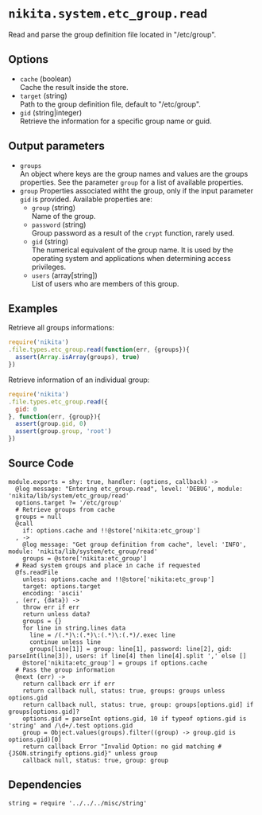 
# `nikita.system.etc_group.read`

Read and parse the group definition file located in "/etc/group".

## Options

* `cache` (boolean)   
  Cache the result inside the store.
* `target` (string)   
  Path to the group definition file, default to "/etc/group".
* `gid` (string|integer)   
  Retrieve the information for a specific group name or guid.

## Output parameters

* `groups`   
  An object where keys are the group names and values are the groups properties.
  See the parameter `group` for a list of available properties.
* `group`
  Properties associated witht the group, only if the input parameter `gid` is
  provided. Available properties are:   
  * `group` (string)   
  Name of the group.
  * `password` (string)   
  Group password as a result of the `crypt` function, rarely used.
  * `gid` (string)   
  The numerical equivalent of the group name. It is used by the operating
  system and applications when determining access privileges.
  * `users` (array[string])   
  List of users who are members of this group.

## Examples

Retrieve all groups informations:

```js
require('nikita')
.file.types.etc_group.read(function(err, {groups}){
  assert(Array.isArray(groups), true)
})
```

Retrieve information of an individual group:

```js
require('nikita')
.file.types.etc_group.read({
  gid: 0
}, function(err, {group}){
  assert(group.gid, 0)
  assert(group.group, 'root')
})
```

## Source Code

    module.exports = shy: true, handler: (options, callback) ->
      @log message: "Entering etc_group.read", level: 'DEBUG', module: 'nikita/lib/system/etc_group/read'
      options.target ?= '/etc/group'
      # Retrieve groups from cache
      groups = null
      @call
        if: options.cache and !!@store['nikita:etc_group']
      , ->
        @log message: "Get group definition from cache", level: 'INFO', module: 'nikita/lib/system/etc_group/read'
        groups = @store['nikita:etc_group']
      # Read system groups and place in cache if requested
      @fs.readFile
        unless: options.cache and !!@store['nikita:etc_group']
        target: options.target
        encoding: 'ascii'
      , (err, {data}) ->
        throw err if err
        return unless data?
        groups = {}
        for line in string.lines data
          line = /(.*)\:(.*)\:(.*)\:(.*)/.exec line
          continue unless line
          groups[line[1]] = group: line[1], password: line[2], gid: parseInt(line[3]), users: if line[4] then line[4].split ',' else []
        @store['nikita:etc_group'] = groups if options.cache
      # Pass the group information
      @next (err) ->
        return callback err if err
        return callback null, status: true, groups: groups unless options.gid
        return callback null, status: true, group: groups[options.gid] if groups[options.gid]?
        options.gid = parseInt options.gid, 10 if typeof options.gid is 'string' and /\d+/.test options.gid
        group = Object.values(groups).filter((group) -> group.gid is options.gid)[0]
        return callback Error "Invalid Option: no gid matching #{JSON.stringify options.gid}" unless group
        callback null, status: true, group: group
      
## Dependencies

    string = require '../../../misc/string'
